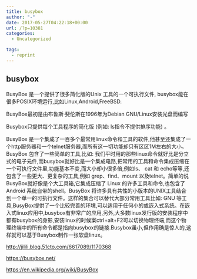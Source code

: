 ```yaml
---
title: busybox
author: "-"
date: 2017-05-27T04:22:18+00:00
url: /?p=10381
categories:
  - Uncategorized

tags:
  - reprint
---
```

## busybox
BusyBox 是一个提供了很多简化版的Unix 工具的一个可执行文件, busybox能在很多POSIX环境运行,比如Linux,Android,FreeBSD.

BusyBox最初是由布鲁斯·斐伦斯在1996年为Debian GNU/Linux安装光盘而编写
  
Busybox只提供每个工具程序的简化版 (例如: ls指令不提供排序功能) 。

BusyBox 是一个集成了一百多个最常用linux命令和工具的软件,他甚至还集成了一个http服务器和一个telnet服务器,而所有这一切功能却只有区区1M左右的大小。BusyBox 包含了一些简单的工具,比如: 我们平时用的那些linux命令就好比是分立式的电子元件,而busybox就好比是一个集成电路,把常用的工具和命令集成压缩在一个可执行文件里,功能基本不变,而大小却小很多倍,例如ls、 cat 和 echo等等,还包含了一些更大、更复杂的工具,例如 grep、find、mount 以及telnet。简单的说BusyBox就好像是个大工具箱,它集成压缩了 Linux 的许多工具和命令,也包含了 Android 系统自带的shell。BusyBox 将许多具有共性的小版本的UNIX工具结合到一个单一的可执行文件。这样的集合可以替代大部分常用工具比如: GNU 等工具,BusyBox提供了一个比较完善的环境,可以适用于任何小的或嵌入式系统。在嵌入式linux应用中,busybox有非常广的应用,另外,大多数linux发行版的安装程序中都有busybox的身影,安装linux的时候案ctrl+alt+F2可以切换物理终端,而这个物理终端中的所有命令都是指向busybox的链接.Busybox虽小,但作用确是惊人的,这样就可以基于Busybox制作一张软盘linux。

http://jilili.blog.51cto.com/6617089/1170368
  
https://busybox.net/
  
https://en.wikipedia.org/wiki/BusyBox